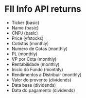# FII Info API returns
- Ticker (basic)
- Name (basic)
- CNPJ (basic)
- Price (yfstocks)
- Cotistas (monthly)
- Numero de Cotas (monthly)
- PL (monthly)
- VP por Cota (monthly)
- Rentabilidade (monthly)
- Inicio do Fundo (monthly)
- Rendimentos a Distribuir (monthly)
- Valor do provento (dividends)
- Data base (dividends)
- Data do pagamento (dividends)
